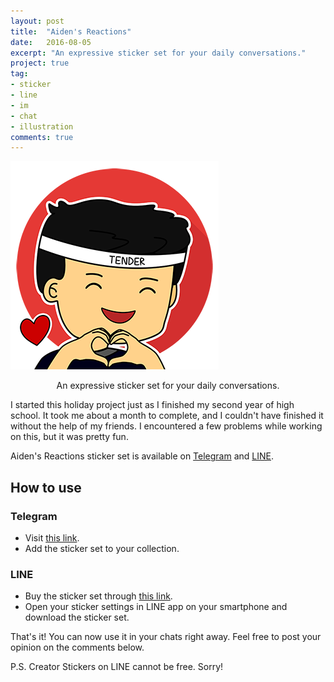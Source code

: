 ```yaml
---
layout: post
title:  "Aiden's Reactions"
date:   2016-08-05
excerpt: "An expressive sticker set for your daily conversations."
project: true
tag:
- sticker 
- line
- im
- chat
- illustration
comments: true
---
```


![Aiden's Reactions](/assets/img/projects/aidensreactions.png)  
    
<center>An expressive sticker set for your daily conversations.</center>

I started this holiday project just as I finished my second year of high school.
It took me about a month to complete, and I couldn't have finished it without
the help of my friends. I encountered a few problems while working on this, but
it was pretty fun.
 
Aiden's Reactions sticker set is available on [Telegram](https://telegram.me) and [LINE](https://line.me).

## How to use

### Telegram
* Visit [this link](https://telegram.me/addstickers/AidenR1).
* Add the sticker set to your collection.

### LINE
* Buy the sticker set through [this link](https://line.me/S/sticker/1306613).
* Open your sticker settings in LINE app on your smartphone and download the sticker set.
     
That's it! You can now use it in your chats right away.
Feel free to post your opinion on the comments below.

P.S. Creator Stickers on LINE cannot be free. Sorry!
